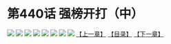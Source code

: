 # 第440话 强榜开打（中）
![](https://mhpic.xiaomingtaiji.net/comic/D/斗破苍穹拆分版/440话/1.jpg-zymk.middle.webp)
![](https://mhpic.xiaomingtaiji.net/comic/D/斗破苍穹拆分版/440话/2.jpg-zymk.middle.webp)
![](https://mhpic.xiaomingtaiji.net/comic/D/斗破苍穹拆分版/440话/3.jpg-zymk.middle.webp)
![](https://mhpic.xiaomingtaiji.net/comic/D/斗破苍穹拆分版/440话/4.jpg-zymk.middle.webp)
![](https://mhpic.xiaomingtaiji.net/comic/D/斗破苍穹拆分版/440话/5.jpg-zymk.middle.webp)
![](https://mhpic.xiaomingtaiji.net/comic/D/斗破苍穹拆分版/440话/6.jpg-zymk.middle.webp)
![](https://mhpic.xiaomingtaiji.net/comic/D/斗破苍穹拆分版/440话/7.jpg-zymk.middle.webp)
![](https://mhpic.xiaomingtaiji.net/comic/D/斗破苍穹拆分版/440话/8.jpg-zymk.middle.webp)
[【上一章】](./439.md)
[【目录】](./README.md)
[【下一章】](./441.md)
